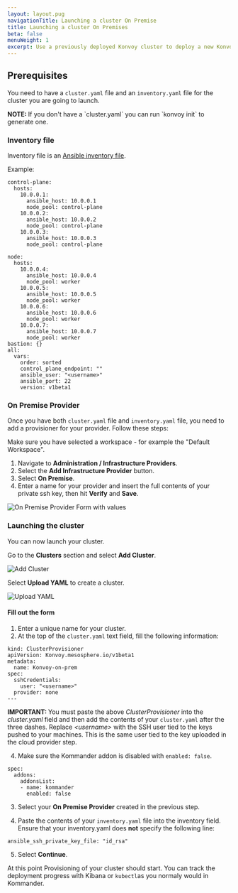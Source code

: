 ```yaml
---
layout: layout.pug
navigationTitle: Launching a cluster On Premise
title: Launching a cluster On Premises
beta: false
menuWeight: 1
excerpt: Use a previously deployed Konvoy cluster to deploy a new Konvoy cluster with Kommander On Premise Provider
---
```


## Prerequisites

You need to have a `cluster.yaml` file and an `inventory.yaml` file for the cluster you are going to launch.

<p class="message--note"><strong>NOTE: </strong>If you don't have a `cluster.yaml` you can run `konvoy init` to generate one.
</p>

### Inventory file

Inventory file is an [Ansible inventory file](https://docs.ansible.com/ansible/latest/user_guide/intro_inventory.html).

Example:

```
control-plane:
  hosts:
    10.0.0.1:
      ansible_host: 10.0.0.1
      node_pool: control-plane
    10.0.0.2:
      ansible_host: 10.0.0.2
      node_pool: control-plane
    10.0.0.3:
      ansible_host: 10.0.0.3
      node_pool: control-plane

node:
  hosts:
    10.0.0.4:
      ansible_host: 10.0.0.4
      node_pool: worker
    10.0.0.5:
      ansible_host: 10.0.0.5
      node_pool: worker
    10.0.0.6:
      ansible_host: 10.0.0.6
      node_pool: worker
    10.0.0.7:
      ansible_host: 10.0.0.7
      node_pool: worker
bastion: {}
all:
  vars:
    order: sorted
    control_plane_endpoint: ""
    ansible_user: "<username>"
    ansible_port: 22
    version: v1beta1
```

### On Premise Provider

Once you have both `cluster.yaml` file and `inventory.yaml` file, you need to add a provisioner for your provider. Follow these steps:

Make sure you have selected a workspace - for example the "Default Workspace".

1. Navigate to **Administration / Infrastructure Providers**.
2. Select the **Add Infrastructure Provider** button.
3. Select **On Premise**.
4. Enter a name for your provider and insert the full contents of your private ssh key, then hit **Verify** and **Save**.

![On Premise Provider Form with values](/ksphere/kommander/1.1/img/On-prem-provider-with-values.png)

### Launching the cluster

You can now launch your cluster.

Go to the **Clusters** section and select **Add Cluster**.

![Add Cluster](/ksphere/kommander/1.1/img/clusters-header.png)

Select **Upload YAML** to create a cluster.

![Upload YAML](/ksphere/kommander/1.1/img/add-cluster.png)

#### Fill out the form

1. Enter a unique name for your cluster.
2. At the top of the `cluster.yaml` text field, fill the following information:

```
kind: ClusterProvisioner
apiVersion: Konvoy.mesosphere.io/v1beta1
metadata:
  name: Konvoy-on-prem
spec:
  sshCredentials:
    user: "<username>"
  provider: none
---
```

<p class="message--important"><strong>IMPORTANT: </strong>You must paste the above <i>ClusterProvisioner</i> into the <i>cluster.yaml</i> field and then add the contents of your <code>cluster.yaml</code> after the three dashes. Replace <i>&lt;username&gt;</i> with the SSH user tied to the keys pushed to your machines. This is the same user tied to the key uploaded in the cloud provider step.</p>

4. Make sure the Kommander addon is disabled with `enabled: false`.

```
spec:
  addons:
    addonsList:
    - name: kommander
      enabled: false
```

3. Select your **On Premise Provider** created in the previous step.

4. Paste the contents of your `inventory.yaml` file into the inventory field. Ensure that your inventory.yaml does **not** specify the following line:

```
ansible_ssh_private_key_file: "id_rsa"
```

5. Select **Continue**.

At this point Provisioning of your cluster should start. You can track the deployment progress with Kibana or `kubectl`as you normaly would in Kommander.
